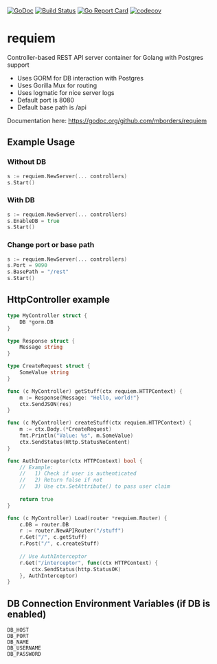 [![GoDoc](http://godoc.org/github.com/mborders/requiem?status.png)](http://godoc.org/github.com/mborders/requiem)
[![Build Status](https://travis-ci.org/mborders/requiem.svg?branch=master)](https://travis-ci.org/mborders/requiem)
[![Go Report Card](https://goreportcard.com/badge/github.com/mborders/requiem)](https://goreportcard.com/report/github.com/mborders/requiem)
[![codecov](https://codecov.io/gh/mborders/requiem/branch/master/graph/badge.svg)](https://codecov.io/gh/mborders/requiem)

# requiem

Controller-based REST API server container for Golang with Postgres support
- Uses GORM for DB interaction with Postgres
- Uses Gorilla Mux for routing
- Uses logmatic for nice server logs
- Default port is 8080
- Default base path is /api

Documentation here: https://godoc.org/github.com/mborders/requiem

## Example Usage
### Without DB
```go
s := requiem.NewServer(... controllers)
s.Start()
```

### With DB
```go
s := requiem.NewServer(... controllers)
s.EnableDB = true
s.Start()
```

### Change port or base path
```go
s := requiem.NewServer(... controllers)
s.Port = 9090
s.BasePath = "/rest"
s.Start()
```

## HttpController example
```go
type MyController struct {
    DB *gorm.DB
}

type Response struct {
    Message string
}

type CreateRequest struct {
    SomeValue string
}

func (c MyController) getStuff(ctx requiem.HTTPContext) {
    m := Response{Message: "Hello, world!"}
    ctx.SendJSON(res)
}

func (c MyController) createStuff(ctx requiem.HTTPContext) {
    m := ctx.Body.(*CreateRequest)
    fmt.Println("Value: %s", m.SomeValue)
    ctx.SendStatus(Http.StatusNoContent)
}

func AuthInterceptor(ctx HTTPContext) bool {
    // Example:
    //   1) Check if user is authenticated
    //   2) Return false if not
    //   3) Use ctx.SetAttribute() to pass user claim
    
    return true
}

func (c MyController) Load(router *requiem.Router) {
    c.DB = router.DB
    r := router.NewAPIRouter("/stuff")
    r.Get("/", c.getStuff)
    r.Post("/", c.createStuff)
    
    // Use AuthInterceptor
    r.Get("/interceptor", func(ctx HTTPContext) {
        ctx.SendStatus(http.StatusOK)
    }, AuthInterceptor)
}
```

## DB Connection Environment Variables (if DB is enabled)
```
DB_HOST
DB_PORT
DB_NAME
DB_USERNAME
DB_PASSWORD
```
